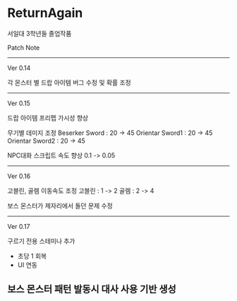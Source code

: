 # ReturnAgain
서일대 3학년들 졸업작품

Patch Note

-------------------------------------------------
Ver 0.14

각 몬스터 별 드랍 아이템 버그 수정 및 확률 조정

-------------------------------------------------
Ver 0.15

드랍 아이템 프리펩 가시성 향상

무기별 데미지 조정
  Beserker Sword : 20 -> 45
  Orientar Sword1 : 20 -> 45
  Orientar Sword2 : 20 -> 45

NPC대화 스크립트 속도 향상
  0.1 -> 0.05 

-------------------------------------------------
Ver 0.16

고블린, 골렘 이동속도 조정
고블린 : 1 -> 2
골렘 : 2 -> 4

보스 몬스터가 제자리에서 돌던 문제 수정

-------------------------------------------------
Ver 0.17

구르기 전용 스테미나 추가
 - 초당 1 회복
 - UI 연동

보스 몬스터 패턴 발동시 대사 사용 기반 생성
-------------------------------------------------
Ver 0.18

각 몬스터별 공격 전 공격 범위 표시
각 몬스터별 드랍 아이템 조정

2021- 09- 24 
Enemy attackAlert 오류 수정 

Skill Use() 함수 간소화

각 Skill 쿨다운 삭제 및 Mp 추가

Player mp변수 추가

SkillMp UI 추가 및 GameManager에 실시간 fillAmount  추가
----------------------------------------------------
Ver 0.20

던전 크기 줄여놓음 - 작은방이 조금더 오밀조밀 있음
기본크기 100 - 다음던전마다 10씩 커짐.

보스맵 변경 (지하컨셉으로다가, 기존맵 너무 큰듯, 네비메쉬적용완료)

마우스 커서 변경 (프로젝트세팅내에서 커서를 변경함.)
커서가 자꾸 캐릭터와 마우스 사이 가운데에 위치해서 변경
------------------------------------------------------
Ver 1.0

보스 대사 추가, 로직 연결완료

졸업작품 출품까지 완료버전

------------------------------------------------------
Ver 1.0.2

> 몬스터 개체수 조절완료
> 마우스커서 문제 해결
> 보스잡을시 문이 열리고, 포탈 탈수 있음(마을로감)
> 설정에서 인벤토리 열기 가능

새로생긴 문제>
인식범위??
화살날리는 고블린이 주인공을 인식을 못함

스킬MP통 던전으로 같이 안넘어옴 넘기기 해줘야될듯, 구르기 스태미너도 던전씬에선 소모안됨

------------------------------------------------------
Ver 1.0.3

1.0.2버전 오류 전부 해결완료
------------------------------------------------------